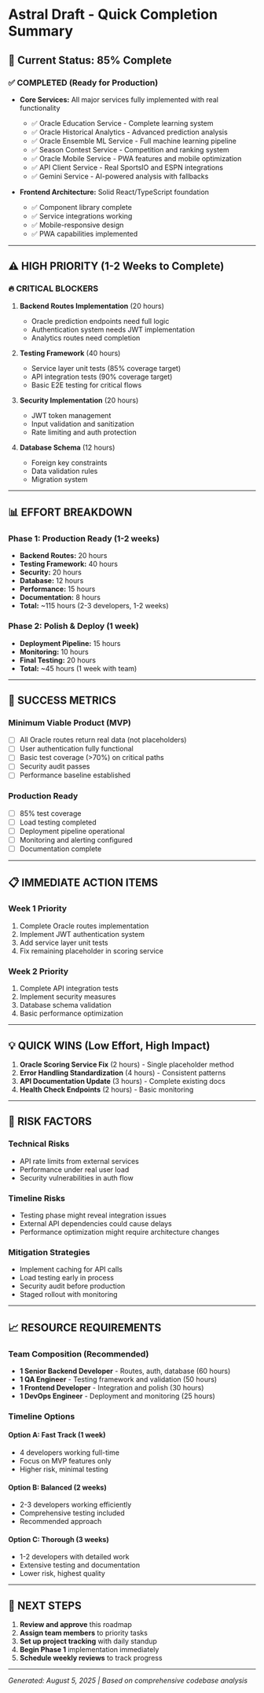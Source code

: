 # Astral Draft - Quick Completion Summary

## 🚀 Current Status: 85% Complete

### ✅ **COMPLETED (Ready for Production)**
- **Core Services:** All major services fully implemented with real functionality
  - ✅ Oracle Education Service - Complete learning system
  - ✅ Oracle Historical Analytics - Advanced prediction analysis  
  - ✅ Oracle Ensemble ML Service - Full machine learning pipeline
  - ✅ Season Contest Service - Competition and ranking system
  - ✅ Oracle Mobile Service - PWA features and mobile optimization
  - ✅ API Client Service - Real SportsIO and ESPN integrations
  - ✅ Gemini Service - AI-powered analysis with fallbacks

- **Frontend Architecture:** Solid React/TypeScript foundation
  - ✅ Component library complete
  - ✅ Service integrations working
  - ✅ Mobile-responsive design
  - ✅ PWA capabilities implemented

---

## ⚠️ **HIGH PRIORITY (1-2 Weeks to Complete)**

### 🔥 **CRITICAL BLOCKERS**
1. **Backend Routes Implementation** (20 hours)
   - Oracle prediction endpoints need full logic
   - Authentication system needs JWT implementation
   - Analytics routes need completion

2. **Testing Framework** (40 hours) 
   - Service layer unit tests (85% coverage target)
   - API integration tests (90% coverage target)
   - Basic E2E testing for critical flows

3. **Security Implementation** (20 hours)
   - JWT token management
   - Input validation and sanitization
   - Rate limiting and auth protection

4. **Database Schema** (12 hours)
   - Foreign key constraints
   - Data validation rules
   - Migration system

---

## 📊 **EFFORT BREAKDOWN**

### **Phase 1: Production Ready** (1-2 weeks)
- **Backend Routes:** 20 hours
- **Testing Framework:** 40 hours  
- **Security:** 20 hours
- **Database:** 12 hours
- **Performance:** 15 hours
- **Documentation:** 8 hours
- **Total:** ~115 hours (2-3 developers, 1-2 weeks)

### **Phase 2: Polish & Deploy** (1 week)
- **Deployment Pipeline:** 15 hours
- **Monitoring:** 10 hours
- **Final Testing:** 20 hours
- **Total:** ~45 hours (1 week with team)

---

## 🎯 **SUCCESS METRICS**

### **Minimum Viable Product (MVP)**
- [ ] All Oracle routes return real data (not placeholders)
- [ ] User authentication fully functional
- [ ] Basic test coverage (>70%) on critical paths
- [ ] Security audit passes
- [ ] Performance baseline established

### **Production Ready**
- [ ] 85% test coverage
- [ ] Load testing completed
- [ ] Deployment pipeline operational
- [ ] Monitoring and alerting configured
- [ ] Documentation complete

---

## 📋 **IMMEDIATE ACTION ITEMS**

### **Week 1 Priority**
1. Complete Oracle routes implementation
2. Implement JWT authentication system
3. Add service layer unit tests
4. Fix remaining placeholder in scoring service

### **Week 2 Priority**
1. Complete API integration tests
2. Implement security measures
3. Database schema validation
4. Basic performance optimization

---

## 💡 **QUICK WINS (Low Effort, High Impact)**

1. **Oracle Scoring Service Fix** (2 hours) - Single placeholder method
2. **Error Handling Standardization** (4 hours) - Consistent patterns
3. **API Documentation Update** (3 hours) - Complete existing docs
4. **Health Check Endpoints** (2 hours) - Basic monitoring

---

## 🚨 **RISK FACTORS**

### **Technical Risks**
- API rate limits from external services
- Performance under real user load
- Security vulnerabilities in auth flow

### **Timeline Risks**
- Testing phase might reveal integration issues
- External API dependencies could cause delays
- Performance optimization might require architecture changes

### **Mitigation Strategies**
- Implement caching for API calls
- Load testing early in process
- Security audit before production
- Staged rollout with monitoring

---

## 📈 **RESOURCE REQUIREMENTS**

### **Team Composition (Recommended)**
- **1 Senior Backend Developer** - Routes, auth, database (60 hours)
- **1 QA Engineer** - Testing framework and validation (50 hours)
- **1 Frontend Developer** - Integration and polish (30 hours)
- **1 DevOps Engineer** - Deployment and monitoring (25 hours)

### **Timeline Options**

#### **Option A: Fast Track (1 week)**
- 4 developers working full-time
- Focus on MVP features only
- Higher risk, minimal testing

#### **Option B: Balanced (2 weeks)**  
- 2-3 developers working efficiently
- Comprehensive testing included
- Recommended approach

#### **Option C: Thorough (3 weeks)**
- 1-2 developers with detailed work
- Extensive testing and documentation
- Lower risk, highest quality

---

## 🔄 **NEXT STEPS**

1. **Review and approve** this roadmap
2. **Assign team members** to priority tasks
3. **Set up project tracking** with daily standup
4. **Begin Phase 1** implementation immediately
5. **Schedule weekly reviews** to track progress

---

*Generated: August 5, 2025 | Based on comprehensive codebase analysis*
